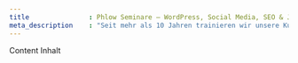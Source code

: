 ```yaml
---
title               : Phlow Seminare – WordPress, Social Media, SEO & Journalismus
meta_description    : "Seit mehr als 10 Jahren trainieren wir unsere Kunden in den Bereichen WordPress, Journalismus, Social Media, Internet Marketing und Webdesign."
---
```

Content Inhalt